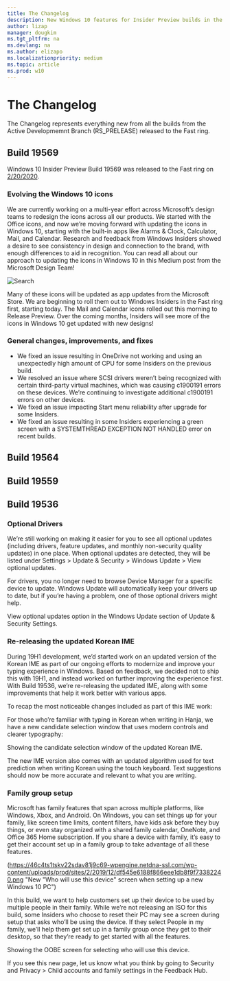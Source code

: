 ```yaml
---
title: The Changelog
description: New Windows 10 features for Insider Preview builds in the Fast ring
author: lizap
manager: dougkim
ms.tgt_pltfrm: na
ms.devlang: na
ms.author: elizapo
ms.localizationpriority: medium
ms.topic: article
ms.prod: w10
---
```


# The Changelog

The Changelog represents everything new from all the builds from the Active Developmemnt Branch (RS_PRELEASE) released to the Fast ring. 

## Build 19569
Windows 10 Insider Preview Build 19569 was released to the Fast ring on [2/20/2020](https://blogs.windows.com/windowsexperience/2020/02/20/announcing-windows-10-insider-preview-build-19569/).

### Evolving the Windows 10 icons
We are currently working on a multi-year effort across Microsoft’s design teams to redesign the icons across all our products. We started with the Office icons, and now we’re moving forward with updating the icons in Windows 10, starting with the built-in apps like Alarms & Clock, Calculator, Mail, and Calendar. Research and feedback from Windows Insiders showed a desire to see consistency in design and connection to the brand, with enough differences to aid in recognition. You can read all about our approach to updating the icons in Windows 10 in this Medium post from the Microsoft Design Team!

![Search](https://46c4ts1tskv22sdav81j9c69-wpengine.netdna-ssl.com/wp-content/uploads/prod/sites/2/2020/02/7e4667f9c9e488683aca797991b5a747.png "view of updated design for web preview in search results")

Many of these icons will be updated as app updates from the Microsoft Store. We are beginning to roll them out to Windows Insiders in the Fast ring first, starting today. The Mail and Calendar icons rolled out this morning to Release Preview. Over the coming months, Insiders will see more of the icons in Windows 10 get updated with new designs!

### General changes, improvements, and fixes
* We fixed an issue resulting in OneDrive not working and using an unexpectedly high amount of CPU for some Insiders on the previous build.
* We resolved an issue where SCSI drivers weren’t being recognized with certain third-party virtual machines, which was causing c1900191 errors on these devices. We’re continuing to investigate additional c1900191 errors on other devices.
* We fixed an issue impacting Start menu reliability after upgrade for some Insiders.
* We fixed an issue resulting in some Insiders experiencing a green screen with a SYSTEMTHREAD EXCEPTION NOT HANDLED error on recent builds.

## Build 19564

## Build 19559

## Build 19536

### Optional Drivers
We’re still working on making it easier for you to see all optional updates (including drivers, feature updates, and monthly non-security quality updates) in one place. When optional updates are detected, they will be listed under Settings > Update & Security > Windows Update > View optional updates.

For drivers, you no longer need to browse Device Manager for a specific device to update. Windows Update will automatically keep your drivers up to date, but if you’re having a problem, one of those optional drivers might help.

View optional updates option in the Windows Update section of Update & Security Settings.

### Re-releasing the updated Korean IME
During 19H1 development, we’d started work on an updated version of the Korean IME as part of our ongoing efforts to modernize and improve your typing experience in Windows. Based on feedback, we decided not to ship this with 19H1, and instead worked on further improving the experience first. With Build 19536, we’re re-releasing the updated IME, along with some improvements that help it work better with various apps.

To recap the most noticeable changes included as part of this IME work:

For those who’re familiar with typing in Korean when writing in Hanja, we have a new candidate selection window that uses modern controls and clearer typography:

Showing the candidate selection window of the updated Korean IME.

The new IME version also comes with an updated algorithm used for text prediction when writing Korean using the touch keyboard. Text suggestions should now be more accurate and relevant to what you are writing.

### Family group setup
Microsoft has family features that span across multiple platforms, like Windows, Xbox, and Android. On Windows, you can set things up for your family, like screen time limits, content filters, have kids ask before they buy things, or even stay organized with a shared family calendar, OneNote, and Office 365 Home subscription. If you share a device with family, it’s easy to get their account set up in a family group to take advantage of all these features.

(https://46c4ts1tskv22sdav81j9c69-wpengine.netdna-ssl.com/wp-content/uploads/prod/sites/2/2019/12/df545e6188f866eee1db8f9f73382240.png "New "Who will use this device" screen when setting up a new Windows 10 PC")

In this build, we want to help customers set up their device to be used by multiple people in their family. While we’re not releasing an ISO for this build, some Insiders who choose to reset their PC may see a screen during setup that asks who’ll be using the device. If they select People in my family, we’ll help them get set up in a family group once they get to their desktop, so that they’re ready to get started with all the features.

Showing the OOBE screen for selecting who will use this device.

If you see this new page, let us know what you think by going to Security and Privacy > Child accounts and family settings in the Feedback Hub.